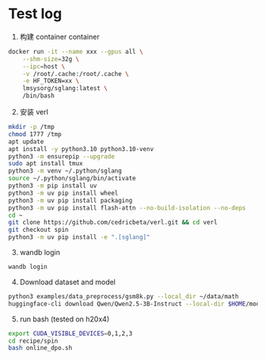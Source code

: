 # Test log

1. 构建 container container

```bash
docker run -it --name xxx --gpus all \
    --shm-size=32g \
    --ipc=host \
    -v /root/.cache:/root/.cache \
    -e HF_TOKEN=xx \
    lmsysorg/sglang:latest \
    /bin/bash
```

2. 安装 verl

```bash
mkdir -p /tmp
chmod 1777 /tmp
apt update
apt install -y python3.10 python3.10-venv
python3 -m ensurepip --upgrade
sudo apt install tmux
python3 -m venv ~/.python/sglang
source ~/.python/sglang/bin/activate
python3 -m pip install uv
python3 -m uv pip install wheel
python3 -m uv pip install packaging
python3 -m uv pip install flash-attn --no-build-isolation --no-deps
cd ~
git clone https://github.com/cedricbeta/verl.git && cd verl
git checkout spin
python3 -m uv pip install -e ".[sglang]"
```

3. wandb login

```bash
wandb login
```

4. Download dataset and model

```bash
python3 examples/data_preprocess/gsm8k.py --local_dir ~/data/math
huggingface-cli download Qwen/Qwen2.5-3B-Instruct --local-dir $HOME/models/Qwen2.5-3B-Instruct
```

5. run bash (tested on h20x4)

```bash
export CUDA_VISIBLE_DEVICES=0,1,2,3
cd recipe/spin
bash online_dpo.sh
```

